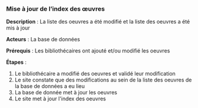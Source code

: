 ### **Mise à jour de l’index des œuvres** 

**Description** : La liste des oeuvres a été modifié et la liste des oeuvres a été mis à jour

**Acteurs** : La base de données

**Prérequis** : Les bibliothécaires ont ajouté et/ou modifié les oeuvres

**Étapes** :

1.  Le bibliothécaire a modifié des oeuvres et validé leur modification
2.  Le site constate que des modifications au sein de la liste des oeuvres de la base de données a eu lieu
3.  La base de donnée met à jour les oeuvres
4.  Le site met à jour l'index des oeuvres
